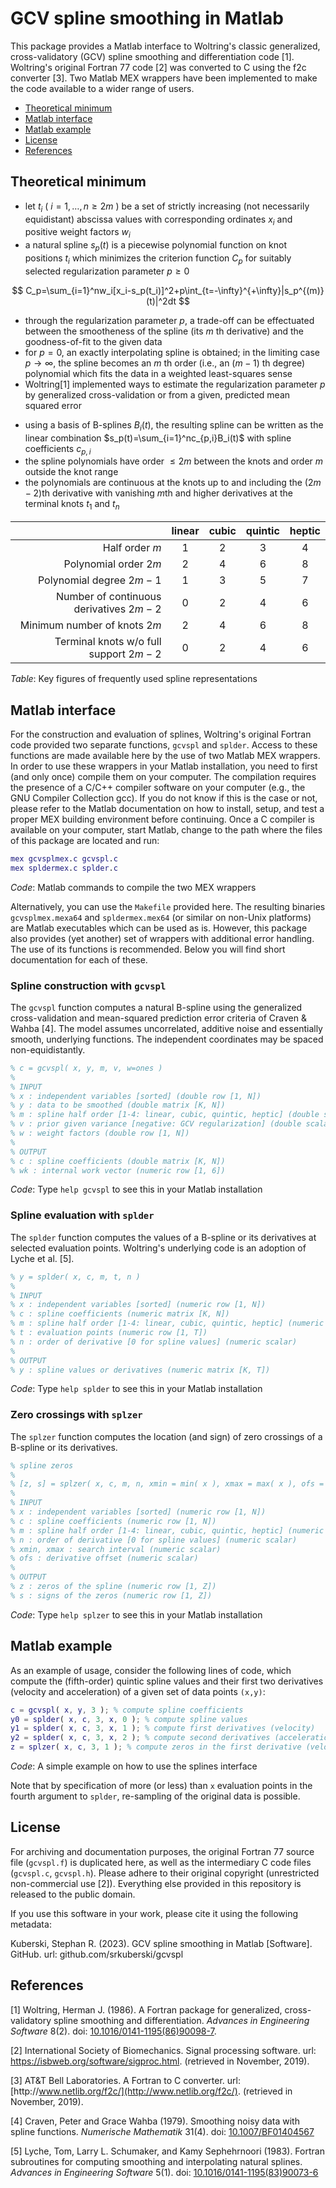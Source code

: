 # GCV spline smoothing in Matlab

This package provides a Matlab interface to Woltring's classic generalized, cross-validatory (GCV) spline smoothing and differentiation code [1]. Woltring's original Fortran 77 code [2] was converted to C using the f2c converter [3]. Two Matlab MEX wrappers have been implemented to make the code available to a wider range of users.

- [Theoretical minimum](#theoretical-minimum)
- [Matlab interface](#matlab-interface)
- [Matlab example](#matlab-example)
- [License](#license)
- [References](#references)

## Theoretical minimum

- let $t_i$ ( $i=1,\ldots,n\ge2m$ ) be a set of strictly increasing (not necessarily equidistant) abscissa values with corresponding ordinates $x_i$ and positive weight factors $w_i$
- a natural spline $s_p(t)$ is a piecewise polynomial function on knot positions $t_i$ which minimizes the criterion function $C_p$ for suitably selected regularization parameter $p\ge0$

$$
C_p=\sum_{i=1}^nw_i[x_i-s_p(t_i)]^2+p\int_{t=-\infty}^{+\infty}|s_p^{(m)}(t)|^2dt
$$

- through the regularization parameter $p$, a trade-off can be effectuated between the smootheness of the spline (its $m$ th derivative) and the goodness-of-fit to the given data
- for $p=0$, an exactly interpolating spline is obtained; in the limiting case $p\rightarrow\infty$, the spline becomes an $m$ th order (i.e., an $(m-1)$ th degree) polynomial which fits the data in a weighted least-squares sense
- Woltring[1] implemented ways to estimate the regularization parameter $p$ by generalized cross-validation or from a given, predicted mean squared error
<!-- -->
- using a basis of B-splines $B_i(t)$, the resulting spline can be written as the linear combination $s_p(t)=\sum_{i=1}^nc_{p,i}B_i(t)$ with spline coefficients $c_{p,i}$
- the spline polynomials have order $\le2m$ between the knots and order $m$ outside the knot range
- the polynomials are continuous at the knots up to and including the $(2m-2)$th derivative with vanishing $m$th and higher derivatives at the terminal knots $t_1$ and $t_n$

|                                         | linear | cubic | quintic | heptic |
|----------------------------------------:|:------:|:-----:|:-------:|:------:|
|                          Half order $m$ |    1   |   2   |    3    |    4   |
|                   Polynomial order $2m$ |    2   |   4   |    6    |    8   |
|                Polynomial degree $2m-1$ |    1   |   3   |    5    |    7   |
| Number of continuous derivatives $2m-2$ |    0   |   2   |    4    |    6   |
|            Minimum number of knots $2m$ |    2   |   4   |    6    |    8   |
|  Terminal knots w/o full support $2m-2$ |    0   |   2   |    4    |    6   |

*Table*: Key figures of frequently used spline representations

## Matlab interface

For the construction and evaluation of splines, Woltring's original Fortran code provided two separate functions, `gcvspl` and `splder`. Access to these functions are made available here by the use of two Matlab MEX wrappers. In order to use these wrappers in your Matlab installation, you need to first (and only once) compile them on your computer. The compilation requires the presence of a C/C++ compiler software on your computer (e.g., the GNU Compiler Collection gcc). If you do not know if this is the case or not, please refer to the Matlab documentation on how to install, setup, and test a proper MEX building environment before continuing. Once a C compiler is available on your computer, start Matlab, change to the path where the files of this package are located and run:

~~~matlab
mex gcvsplmex.c gcvspl.c
mex spldermex.c splder.c
~~~
*Code*: Matlab commands to compile the two MEX wrappers

Alternatively, you can use the `Makefile` provided here. The resulting binaries `gcvsplmex.mexa64` and `spldermex.mex64` (or similar on non-Unix platforms) are Matlab executables which can be used as is. However, this package also provides (yet another) set of wrappers with additional error handling. The use of its functions is recommended. Below you will find short documentation for each of these.

### Spline construction with `gcvspl`

The `gcvspl` function computes a natural B-spline using the generalized cross-validation and mean-squared prediction error criteria of Craven & Wahba [4]. The model assumes uncorrelated, additive noise and essentially smooth, underlying functions. The independent coordinates may be spaced non-equidistantly.

~~~matlab
% c = gcvspl( x, y, m, v, w=ones )
% 
% INPUT
% x : independent variables [sorted] (double row [1, N])
% y : data to be smoothed (double matrix [K, N])
% m : spline half order [1-4: linear, cubic, quintic, heptic] (double scalar)
% v : prior given variance [negative: GCV regularization] (double scalar)
% w : weight factors (double row [1, N])
%
% OUTPUT
% c : spline coefficients (double matrix [K, N])
% wk : internal work vector (numeric row [1, 6])
~~~
*Code*: Type `help gcvspl` to see this in your Matlab installation

### Spline evaluation with `splder`

The `splder` function computes the values of a B-spline or its derivatives at selected evaluation points. Woltring's underlying code is an adoption of Lyche et al. [5].

~~~matlab
% y = splder( x, c, m, t, n )
%
% INPUT
% x : independent variables [sorted] (numeric row [1, N])
% c : spline coefficients (numeric matrix [K, N])
% m : spline half order [1-4: linear, cubic, quintic, heptic] (numeric scalar)
% t : evaluation points (numeric row [1, T])
% n : order of derivative [0 for spline values] (numeric scalar)
%
% OUTPUT
% y : spline values or derivatives (numeric matrix [K, T])
~~~
*Code*: Type `help splder` to see this in your Matlab installation

### Zero crossings with `splzer`

The `splzer` function computes the location (and sign) of zero crossings of a B-spline or its derivatives.

~~~matlab
% spline zeros
%
% [z, s] = splzer( x, c, m, n, xmin = min( x ), xmax = max( x ), ofs = 0 )
%
% INPUT
% x : independent variables [sorted] (numeric row [1, N])
% c : spline coefficients (numeric row [1, N])
% m : spline half order [1-4: linear, cubic, quintic, heptic] (numeric scalar)
% n : order of derivative [0 for spline values] (numeric scalar)
% xmin, xmax : search interval (numeric scalar)
% ofs : derivative offset (numeric scalar)
%
% OUTPUT
% z : zeros of the spline (numeric row [1, Z])
% s : signs of the zeros (numeric row [1, Z])
~~~
*Code*: Type `help splzer` to see this in your Matlab installation

## Matlab example

As an example of usage, consider the following lines of code, which compute the (fifth-order) quintic spline values and their first two derivatives (velocity and acceleration) of a given set of data points `(x,y)`:

~~~matlab
c = gcvspl( x, y, 3 ); % compute spline coefficients
y0 = splder( x, c, 3, x, 0 ); % compute spline values
y1 = splder( x, c, 3, x, 1 ); % compute first derivatives (velocity)
y2 = splder( x, c, 3, x, 2 ); % compute second derivatives (acceleration)
z = splzer( x, c, 3, 1 ); % compute zeros in the first derivative (velocity)
~~~
*Code*: A simple example on how to use the splines interface

Note that by specification of more (or less) than `x` evaluation points in the fourth argument to `splder`, re-sampling of the original data is possible.

## License

For archiving and documentation purposes, the original Fortran 77 source file (`gcvspl.f`) is duplicated here, as well as the intermediary C code files (`gcvspl.c`, `gcvspl.h`). Please adhere to their original copyright (unrestricted non-commercial use [2]). Everything else provided in this repository is released to the public domain.

If you use this software in your work, please cite it using the following metadata:

Kuberski, Stephan R. (2023). GCV spline smoothing in Matlab [Software]. GitHub. url: github.com/srkuberski/gcvspl

## References

[1] Woltring, Herman J. (1986). A Fortran package for generalized, cross-validatory spline smoothing and differentiation. *Advances in Engineering Software* 8(2). doi: [10.1016/0141-1195(86)90098-7](https://doi.org/10.1016/0141-1195(86)90098-7).

[2] International Society of Biomechanics. Signal processing software. url: [https\://isbweb.org/software/sigproc.html](https://isbweb.org/software/sigproc.html).  (retrieved in November, 2019).

[3] AT&T Bell Laboratories. A Fortran to C converter. url: [http\://www.netlib.org/f2c/](http://www.netlib.org/f2c/). (retrieved in November, 2019).

[4] Craven, Peter and Grace Wahba (1979). Smoothing noisy data with spline functions. *Numerische Mathematik* 31(4). doi: [10.1007/BF01404567](https://doi.org/10.1007/BF01404567)

[5] Lyche, Tom, Larry L. Schumaker, and Kamy Sephehrnoori (1983). Fortran subroutines for computing smoothing and interpolating natural splines.  *Advances in Engineering Software* 5(1). doi: [10.1016/0141-1195(83)90073-6](https://doi.org/10.1016/0141-1195(83)90073-6)

